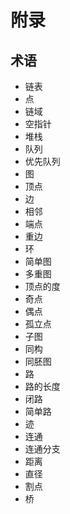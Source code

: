 # 附录

## 术语

  - 链表
  - 点
  - 链域
  - 空指针
  - 堆栈
  - 队列
  - 优先队列
  - 图
  - 顶点
  - 边
  - 相邻
  - 端点
  - 重边
  - 环
  - 简单图
  - 多重图
  - 顶点的度
  - 奇点
  - 偶点
  - 孤立点
  - 子图
  - 同构
  - 同胚图
  - 路
  - 路的长度
  - 闭路
  - 简单路
  - 迹
  - 连通
  - 连通分支
  - 距离
  - 直径
  - 割点
  - 桥

